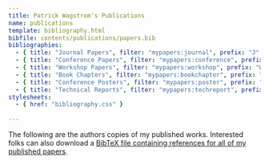 ```yaml
---
title: Patrick Wagstrom's Publications
name: publications
template: bibliography.html
bibfile: contents/publications/papers.bib
bibliographies:
  - { title: "Journal Papers", filter: "mypapers:journal", prefix: "J" }
  - { title: "Conference Papers", filter: "mypapers:conference", prefix: "C" }
  - { title: "Workshop Papers", filter: "mypapers:workshop", prefix: "W" }
  - { title: "Book Chapters", filter: "mypapers:bookchapter", prefix: "BC" }
  - { title: "Conference Posters", filter: "mypapers:poster", prefix: "P" }
  - { title: "Technical Reports", filter: "mypapers:techreport", prefix: "TR" }
stylesheets:
  - { href: "bibliography.css" }
  
---
```


The following are the authors copies of my published works. Interested
folks can also download a [BibTeX file containing references for all of
my published papers][bibtex].

[bibtex]: papers.bib
